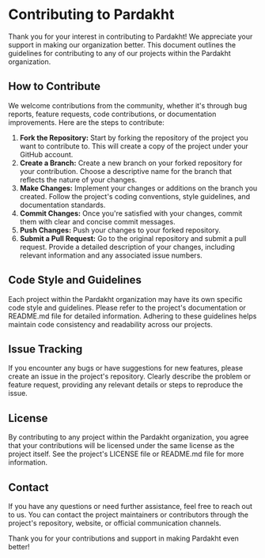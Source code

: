 # Contributing to Pardakht

Thank you for your interest in contributing to Pardakht! We appreciate your support in making our organization better. This document outlines the guidelines for contributing to any of our projects within the Pardakht organization.

## How to Contribute

We welcome contributions from the community, whether it's through bug reports, feature requests, code contributions, or documentation improvements. Here are the steps to contribute:

1. **Fork the Repository:** Start by forking the repository of the project you want to contribute to. This will create a copy of the project under your GitHub account.
2. **Create a Branch:** Create a new branch on your forked repository for your contribution. Choose a descriptive name for the branch that reflects the nature of your changes.
3. **Make Changes:** Implement your changes or additions on the branch you created. Follow the project's coding conventions, style guidelines, and documentation standards.
4. **Commit Changes:** Once you're satisfied with your changes, commit them with clear and concise commit messages.
5. **Push Changes:** Push your changes to your forked repository.
6. **Submit a Pull Request:** Go to the original repository and submit a pull request. Provide a detailed description of your changes, including relevant information and any associated issue numbers.

## Code Style and Guidelines

Each project within the Pardakht organization may have its own specific code style and guidelines. Please refer to the project's documentation or README.md file for detailed information. Adhering to these guidelines helps maintain code consistency and readability across our projects.

## Issue Tracking

If you encounter any bugs or have suggestions for new features, please create an issue in the project's repository. Clearly describe the problem or feature request, providing any relevant details or steps to reproduce the issue.

## License

By contributing to any project within the Pardakht organization, you agree that your contributions will be licensed under the same license as the project itself. See the project's LICENSE file or README.md file for more information.

## Contact

If you have any questions or need further assistance, feel free to reach out to us. You can contact the project maintainers or contributors through the project's repository, website, or official communication channels.

Thank you for your contributions and support in making Pardakht even better!
